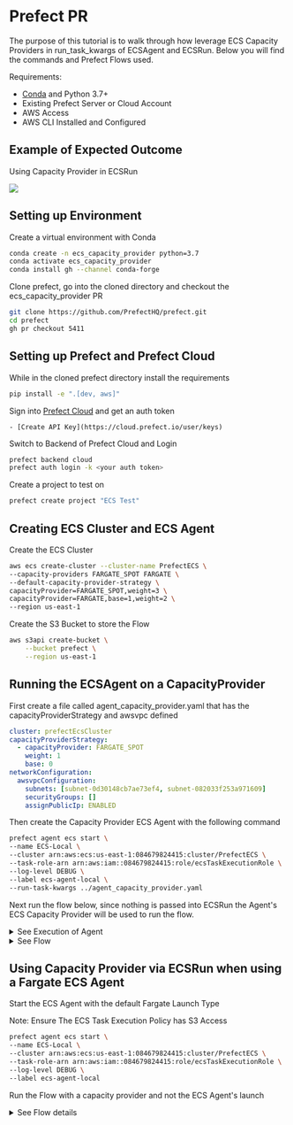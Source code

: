 # Prefect PR 

The purpose of this tutorial is to walk through how leverage ECS Capacity Providers in run_task_kwargs of ECSAgent and ECSRun. Below you will find the commands and Prefect Flows used. 

Requirements: 
* [Conda](https://docs.conda.io/en/latest/miniconda.html) and Python 3.7+
* Existing Prefect Server or Cloud Account
* AWS Access 
* AWS CLI Installed and Configured

## Example of Expected Outcome

Using Capacity Provider in ECSRun

![](./agent-capacity-prov-final.gif)

## Setting up Environment 

Create a virtual environment with Conda

```sh
conda create -n ecs_capacity_provider python=3.7 
conda activate ecs_capacity_provider 
conda install gh --channel conda-forge
```

Clone prefect, go into the cloned directory and checkout the ecs_capacity_provider PR

```sh 
git clone https://github.com/PrefectHQ/prefect.git
cd prefect 
gh pr checkout 5411
```

## Setting up Prefect and Prefect Cloud
While in the cloned prefect directory install the requirements

```sh
pip install -e ".[dev, aws]"
```

Sign into [Prefect Cloud](https://cloud.prefect.io/) and get an auth token

    - [Create API Key](https://cloud.prefect.io/user/keys)

Switch to Backend of Prefect Cloud and Login

```sh
prefect backend cloud
prefect auth login -k <your auth token>
```

Create a project to test on

```sh
prefect create project "ECS Test"
```

## Creating ECS Cluster and ECS Agent

Create the ECS Cluster

```sh
aws ecs create-cluster --cluster-name PrefectECS \
--capacity-providers FARGATE_SPOT FARGATE \
--default-capacity-provider-strategy \
capacityProvider=FARGATE_SPOT,weight=3 \
capacityProvider=FARGATE,base=1,weight=2 \
--region us-east-1
```

Create the S3 Bucket to store the Flow

```bash
aws s3api create-bucket \
    --bucket prefect \
    --region us-east-1
```


## Running the ECSAgent on a CapacityProvider

First create a file called agent_capacity_provider.yaml that has the capacityProviderStrategy and awsvpc defined

```yaml
cluster: prefectEcsCluster
capacityProviderStrategy:
  - capacityProvider: FARGATE_SPOT
    weight: 1
    base: 0
networkConfiguration:
  awsvpcConfiguration:
    subnets: [subnet-0d30148cb7ae73ef4, subnet-082033f253a971609]
    securityGroups: []
    assignPublicIp: ENABLED
```

Then create the Capacity Provider ECS Agent with the following command

```bash
prefect agent ecs start \
--name ECS-Local \
--cluster arn:aws:ecs:us-east-1:084679824415:cluster/PrefectECS \
--task-role-arn arn:aws:iam::084679824415:role/ecsTaskExecutionRole \
--log-level DEBUG \
--label ecs-agent-local \
--run-task-kwargs ../agent_capacity_provider.yaml
```

Next run the flow below, since nothing is passed into ECSRun the Agent's ECS Capacity Provider will be used to run the flow.

<details><summary>See Execution of Agent</summary>

**Note**: The red error in the snippit below shows that the virtual environment with the PR is installed is active 

![agent-capacity-prov](https://user-images.githubusercontent.com/34378029/158037265-a3f4b1f2-d3bc-40b3-be89-3a652b94faa1.gif)

 
</details>


<details><summary>See Flow</summary>


```python
from prefect import task, Flow

from prefect import task, Flow
from prefect.run_configs import ECSRun
import random
from prefect.storage import S3


@task
def random_number():
    return random.randint(0, 100)


@task
def plus_one(x):
    return x + 1


run_config = ECSRun()

storage = S3(
    bucket="aidata-ig",
    key="prefect/flows/test_capacity_provider.py",
    client_options={"use_ssl": False},
    stored_as_script=True,
    # this will ensure to upload the Flow script to S3 during registration
    local_script_path='test_capacity_provider.py'
    )


with Flow("My Functional Flow", run_config=run_config, storage=storage) as flow:
    r = random_number()
    y = plus_one(x=r)

flow.register(
    project_name="ECS Test", labels=["ecs-agent-local"], add_default_labels=False
)
```

</details>



## Using Capacity Provider via ECSRun when using a Fargate ECS Agent

Start the ECS Agent with the default Fargate Launch Type

Note: Ensure The ECS Task Execution Policy has S3 Access

```sh
prefect agent ecs start \
--name ECS-Local \
--cluster arn:aws:ecs:us-east-1:084679824415:cluster/PrefectECS \
--task-role-arn arn:aws:iam::084679824415:role/ecsTaskExecutionRole \
--log-level DEBUG \
--label ecs-agent-local 
```

Run the Flow with a capacity provider and not the ECS Agent's launch

<details><summary>See Flow details</summary>

By passing capacityProviderStrategy into ECSRun's run_task_kwargs parameter we are able to run the flow with the capacity provider of the cluster

```python
from prefect import task, Flow
from prefect import task, Flow
from prefect.run_configs import ECSRun
import random
from prefect.storage import S3


@task
def random_number():
    return random.randint(0, 100)


@task
def plus_one(x):
    return x + 1


run_config = ECSRun(
    run_task_kwargs=dict(capacityProviderStrategy=[{'capacityProvider': 'FARGATE_SPOT', 'weight': 0, 'base': 1}])
)

storage = S3(
    bucket="aidata-ig",
    key="prefect/flows/test_capacity_provider.py",
    client_options={"use_ssl": False},
    stored_as_script=True,
    # this will ensure to upload the Flow script to S3 during registration
    local_script_path='test_capacity_provider.py'
    )


with Flow("My Functional Flow", run_config=run_config, storage=storage) as flow:
    r = random_number()
    y = plus_one(x=r)

flow.register(
    project_name="ECS Test", labels=["ecs-agent-local"], add_default_labels=False
)
```
</details>


